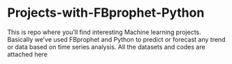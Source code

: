 # Projects-with-FBprophet-Python
This is repo where you'll find interesting Machine learning projects. Basically we've used FBprophet and Python to predict or forecast any trend or data based on time series analysis. All the datasets and codes are attached here
